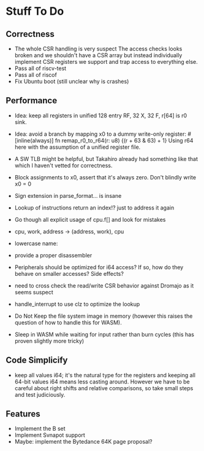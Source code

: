 # Stuff To Do

## Correctness

- The whole CSR handling is very suspect
  The access checks looks broken and we shouldn't have a CSR array but instead
  individually implement CSR registers we support and trap access to everything else.
- Pass all of riscv-test
- Pass all of riscof
- Fix Ubuntu boot (still unclear why is crashes)

## Performance

- Idea: keep all registers in unified 128 entry RF, 32 X, 32 F, r[64] is r0 sink.
- Idea: avoid a branch by mapping x0 to a dummy write-only register:
       #[inline(always)]
       fn remap_r0_to_r64(r: u8) {(r + 63 & 63) + 1}
  Using r64 here with the assumption of a unified register file.

- A SW TLB might be helpful, but Takahiro already had something like
  that which I haven't vetted for correctness.

- Block assignments to x0, assert that it's always zero.  Don't blindly write x0 = 0
- Sign extension in parse_format... is insane
- Lookup of instructions return an index!? just to address it again
- Go though all explicit usage of cpu.f[] and look for mistakes
- cpu, work, address -> (address, work), cpu
- lowercase name:
- provide a proper disassembler
- Peripherals should be optimized for i64 access?  If so, how do they
  behave on smaller accesses?  Side effects?
- need to cross check the read/write CSR behavior against Dromajo as it seems suspect
- handle_interrupt to use clz to optimize the lookup
- Do Not Keep the file system image in memory (however this raises the
  question of how to handle this for WASM).
- Sleep in WASM while waiting for input rather than burn cycles (this
  has proven slightly more tricky)

## Code Simplicify

- keep all values i64; it's the natural type for the registers and
  keeping all 64-bit values i64 means less casting around.  However we
  have to be careful about right shifts and relative comparisons, so
  take small steps and test judiciously.

## Features

- Implement the B set
- Implement Svnapot support
- Maybe: implement the Bytedance 64K page proposal?
